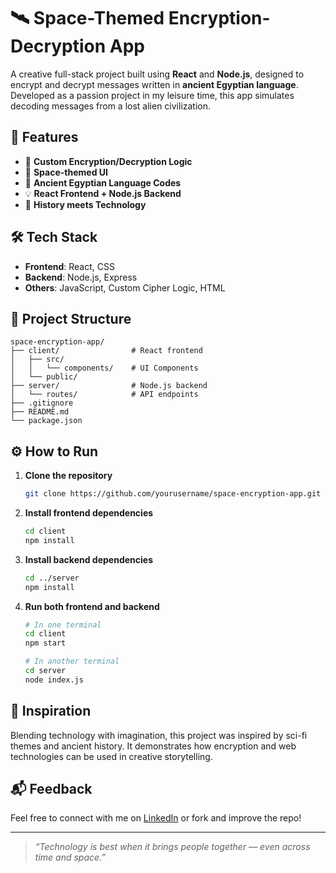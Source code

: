 # 🛰️ Space-Themed Encryption-Decryption App

A creative full-stack project built using **React** and **Node.js**, designed to encrypt and decrypt messages written in **ancient Egyptian language**. Developed as a passion project in my leisure time, this app simulates decoding messages from a lost alien civilization.

## 🚀 Features

- 🔐 **Custom Encryption/Decryption Logic**
- 🌌 **Space-themed UI**
- 🏺 **Ancient Egyptian Language Codes**
- 💡 **React Frontend + Node.js Backend**
- 📜 **History meets Technology**

## 🛠️ Tech Stack

- **Frontend**: React, CSS
- **Backend**: Node.js, Express
- **Others**: JavaScript, Custom Cipher Logic, HTML

## 📂 Project Structure

```
space-encryption-app/
├── client/                # React frontend
│   ├── src/
│   │   └── components/    # UI Components
│   └── public/
├── server/                # Node.js backend
│   └── routes/            # API endpoints
├── .gitignore
├── README.md
└── package.json
```

## ⚙️ How to Run

1. **Clone the repository**
   ```bash
   git clone https://github.com/yourusername/space-encryption-app.git
   ```

2. **Install frontend dependencies**
   ```bash
   cd client
   npm install
   ```

3. **Install backend dependencies**
   ```bash
   cd ../server
   npm install
   ```

4. **Run both frontend and backend**
   ```bash
   # In one terminal
   cd client
   npm start

   # In another terminal
   cd server
   node index.js
   ```

## 🎯 Inspiration

Blending technology with imagination, this project was inspired by sci-fi themes and ancient history. It demonstrates how encryption and web technologies can be used in creative storytelling.

## 📬 Feedback

Feel free to connect with me on [LinkedIn](https://www.linkedin.com/in/irfansulfi11/) or fork and improve the repo!

---

> _“Technology is best when it brings people together — even across time and space.”_
